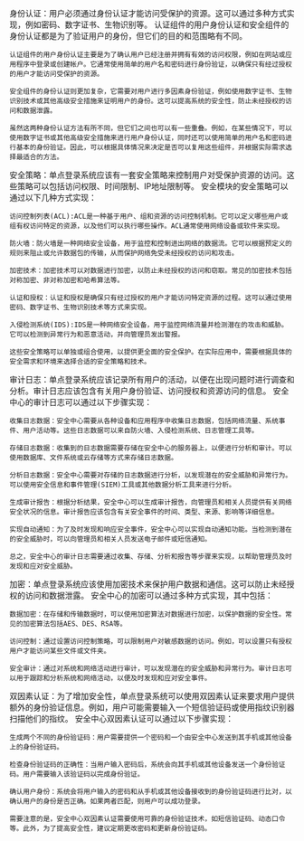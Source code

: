 身份认证：用户必须通过身份认证才能访问受保护的资源。这可以通过多种方式实现，例如密码、数字证书、生物识别等。
    认证组件的用户身份认证和安全组件的身份认证都是为了验证用户的身份，但它们的目的和范围略有不同。

    认证组件的用户身份认证主要是为了确认用户已经注册并拥有有效的访问权限，例如在网站或应用程序中登录或创建帐户。它通常使用简单的用户名和密码进行身份验证，以确保只有经过授权的用户才能访问受保护的资源。

    安全组件的身份认证则更加复杂，它需要对用户进行多因素身份验证，例如使用数字证书、生物识别技术或其他高级安全措施来证明用户的身份。这可以提高系统的安全性，防止未经授权的访问和数据泄露。

    虽然这两种身份认证方法有所不同，但它们之间也可以有一些重叠。例如，在某些情况下，可以使用数字证书或其他高级安全措施来进行用户身份认证，同时还可以使用简单的用户名和密码进行基本的身份验证。因此，可以根据具体情况来决定是否可以复用这些组件，并根据实际需求选择最适合的方法。
安全策略：单点登录系统应该有一套安全策略来控制用户对受保护资源的访问。这些策略可以包括访问权限、时间限制、IP地址限制等。
    安全模块的安全策略可以通过以下几种方式实现：

    访问控制列表(ACL):ACL是一种基于用户、组和资源的访问控制机制。它可以定义哪些用户或组有权访问特定的资源，以及他们可以执行哪些操作。ACL通常使用网络设备或软件来实现。

    防火墙：防火墙是一种网络安全设备，用于监控和控制进出网络的数据流。它可以根据预定义的规则来阻止或允许数据包的传输，从而保护网络免受未经授权的访问和攻击。

    加密技术：加密技术可以对数据进行加密，以防止未经授权的访问和窃取。常见的加密技术包括对称加密、非对称加密和哈希算法等。

    认证和授权：认证和授权是确保只有经过授权的用户才能访问特定资源的过程。这可以通过使用密码、数字证书、生物识别技术等方式来实现。

    入侵检测系统(IDS):IDS是一种网络安全设备，用于监控网络流量并检测潜在的攻击和威胁。它可以检测到异常行为和恶意活动，并向管理员发出警报。

    这些安全策略可以单独或组合使用，以提供更全面的安全保护。在实际应用中，需要根据具体的安全需求和环境来选择合适的安全策略和技术。

审计日志：单点登录系统应该记录所有用户的活动，以便在出现问题时进行调查和分析。审计日志应该包含有关用户身份验证、访问授权和资源访问的信息。
    安全中心的审计日志可以通过以下步骤实现：

    收集日志数据：安全中心需要从各种设备和应用程序中收集日志数据，包括网络流量、系统事件、用户活动等。这些日志数据可以来自防火墙、入侵检测系统、日志管理工具等。

    存储日志数据：收集到的日志数据需要存储在安全中心的服务器上，以便进行分析和审计。可以使用数据库、文件系统或云存储等方式来存储日志数据。

    分析日志数据：安全中心需要对存储的日志数据进行分析，以发现潜在的安全威胁和异常行为。可以使用安全信息和事件管理(SIEM)工具或其他数据分析工具来进行分析。

    生成审计报告：根据分析结果，安全中心可以生成审计报告，向管理员和相关人员提供有关网络安全状况的信息。审计报告应该包含有关安全事件的时间、类型、来源、影响等详细信息。

    实现自动通知：为了及时发现和响应安全事件，安全中心可以实现自动通知功能。当检测到潜在的安全威胁时，可以向管理员和相关人员发送电子邮件或短信通知。

    总之，安全中心的审计日志需要通过收集、存储、分析和报告等步骤来实现，以帮助管理员及时发现和应对安全威胁。


加密：单点登录系统应该使用加密技术来保护用户数据和通信。这可以防止未经授权的访问和数据泄露。
    安全中心的加密可以通过多种方式实现，其中包括：

    数据加密：在存储和传输数据时，可以使用加密算法对数据进行加密，以保护数据的安全性。常见的加密算法包括AES、DES、RSA等。

    访问控制：通过设置访问控制策略，可以限制用户对敏感数据的访问。例如，可以设置只有授权用户才能访问某些文件或文件夹。

    安全审计：通过对系统和网络活动进行审计，可以发现潜在的安全威胁和异常行为。审计日志可以用于跟踪和分析系统和网络活动，以便及时发现和应对安全事件。

双因素认证：为了增加安全性，单点登录系统可以使用双因素认证来要求用户提供额外的身份验证信息。例如，用户可能需要输入一个短信验证码或使用指纹识别器扫描他们的指纹。
    安全中心双因素认证可以通过以下步骤实现：

    生成两个不同的身份验证码：用户需要提供一个密码和一个由安全中心发送到其手机或其他设备上的身份验证码。

    检查身份验证码的正确性：当用户输入密码后，系统会向其手机或其他设备发送一个身份验证码。用户需要输入该验证码以完成身份验证。

    确认用户身份：系统会将用户输入的密码和从手机或其他设备接收到的身份验证码进行比对，以确认用户的身份是否正确。如果两者匹配，则用户可以成功登录。

    需要注意的是，安全中心双因素认证需要使用可靠的身份验证技术，如短信验证码、动态口令等。此外，为了提高安全性，建议定期更改密码和更新身份验证码。